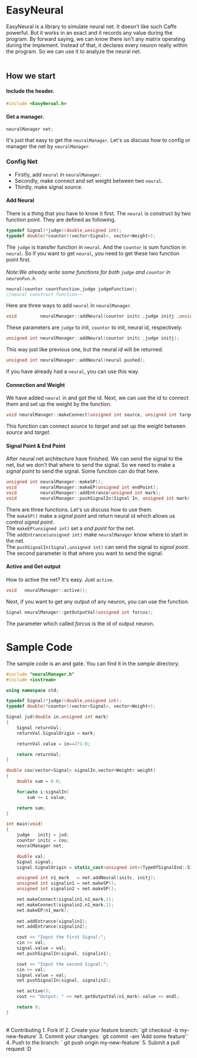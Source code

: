 # EasyNeural

EasyNeural is a library to simulate neural net.
It doesn't like such Caffe powerful.
But it works in an exact and it records any value during the program.
By forward saying, we can know there isn't any matrix operating during the implement.
Instead of that, it declares every neuron really within the program.
So we can use it to analyze the neural net.
<br/>
<br/>

## How we start

#### Include the header.

```C++
#include <EasyNerual.h>
```

#### Get a manager.

```C++
neuralManager net;
```

It's just that easy to get the `neuralManager`. 
Let's us discuss how to config or manager the net by `neuralManager`.

### Config Net

+ Firstly, add `neural` in `neuralManager`.
+ Secondly, make connect and set weight between two `neural`.
+ Thirdly, make signal source. 

#### Add Neural 

There is a thing that you have to know it first. 
The `neural` is construct by two function point. 
They are defined as following.
```C++
typedef Signal(*judge)(double,unsigned int);
typedef double(*countor)(vector<Signal>, vector<Weight>);
```
The `judge` is transfer function in `neural`. 
And the `countor` is sum function in `neural`. 
So if you want to get `neural`, you need to get these two function point first.<br/><br/>
_Note:We already write some functions for both `judge` and `countor` in `neuronFun.h`._

```C++
neural(countor countFunction,judge judgeFunction);
//neural construct function~~
```

Here are three ways to add `neural` in `neuralManager`. 
```C++
void 		 neuralManager::addNeural(countor initc ,judge initj ,unsigned int* ID);
```
These parameters are `judge` to init, `countor` to init, neural id, respectively.<br/>

```C++
unsigned int neuralManager::addNeural(countor initc ,judge initj);
```

This way just like previous one, but the neural id will be returned.<br/>

```C++
unsigned int neuralManager::addNeural(neural pushed);
```
If you have already had a `neural`, you can use this way.<br/>

#### Connection and Weight

We have added `neural` in and got the id. 
Next, we can use the id to connect them and set up the weight by the function.

```C++
void neuralManager::makeConnect(unsigned int source, unsigned int target, double weightVal);
```
This function can connect *source* to *target* and set up the weight between *source* and *target*.

#### Signal Point & End Point

After neural net architecture have finished. 
We can send the signal to the net, but we don't that where to send the signal. 
So we need to make a *signal point* to send the signal. 
Some function can do that here.

```C++
unsigned int neuralManager::makeSP();
void		 neuralManager::makeEP(unsigned int endPoint);
void		 neuralManager::addEntrance(unsigned int mark);
void		 neuralManager::pushSignalIn(Signal In, unsigned int mark);
```
There are three functions. 
Let's us discuss how to use them. <br/>
The `makeSP()` make a *signal point* and return neural id which allows us control *signal point*. <br/>
The `makeEP(unsigned int)` set a *end point* for the net. <br/>
The `addEntrance(unsigned int)` make `neuralManager` know where to start in the net. <br/>
The `pushSignalIn(Signal,unsigned int)` can send the signal to *signal point*. 
The second parameter is that where you want to send the signal.<br/>

#### Active and Get output

How to active the net? 
It's easy. Just `active`.
```C++
void   neuralManager::active();
```
Next, if you want to get any output of any neuron, you can use the function.
```C++
Signal neuralManager::getOutputVal(unsigned int forcus);
```
The parameter which called *forcus* is the id of output neuron.

# Sample Code
The sample code is an and gate. 
You can find it in the *sample* directory.
```C++
#include "neuralManager.h"
#include <iostream>

using namespace std;

typedef Signal(*judge)(double,unsigned int);
typedef double(*countor)(vector<Signal>, vector<Weight>);

Signal jud(double in,unsigned int mark)
{
	Signal returnVal;
	returnVal.SignalOrigin = mark;

	returnVal.value = in==2?1:0;

	return returnVal;
}

double cou(vector<Signal> signalIn,vector<Weight> weight)
{
	double sum = 0.0;

	for(auto i:signalIn)
		sum += i.value;

	return sum;
}

int main(void)
{
	judge   initj = jud;
	countor initc = cou;
	neuralManager net;

	double val;
	Signal signal;
	signal.SignalOrigin = static_cast<unsigned int>(TypeOfSignalEnd::SIGNALPOINT) ;

	unsigned int n1_mark   = net.addNeural(initc, initj);
	unsigned int signalin1 = net.makeSP();
	unsigned int signalin2 = net.makeSP();

	net.makeConnect(signalin1,n1_mark,1);
	net.makeConnect(signalin2,n1_mark,1);
	net.makeEP(n1_mark);
	
	net.addEntrance(signalin1);
	net.addEntrance(signalin2);

	cout << "Input the first Signal:";
	cin >> val;
	signal.value = val;
	net.pushSignalIn(signal, signalin1);

	cout << "Input the second Signal:";
	cin >> val;
	signal.value = val;
	net.pushSignalIn(signal, signalin2);

	net.active();
	cout << "Output: " << net.getOutputVal(n1_mark).value << endl;

	return 0;
}
```
<br/>
# Contributing
1. Fork it!
2. Create your feature branch: `git checkout -b my-new-feature`
3. Commit your changes: `git commit -am 'Add some feature'`
4. Push to the branch: ` git push origin my-new-feature`
5. Submit a pull request :D


